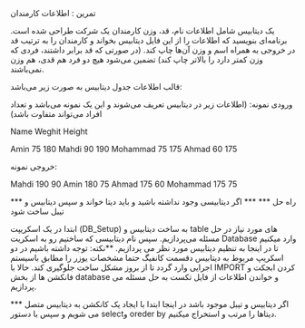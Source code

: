 تمرین  : اطلاعات کارمندان

یک دیتابیس شامل اطلاعات نام، قد، وزن کارمندان یک شرکت طراحی شده است. 
برنامه‌ای بنویسید که اطلاعات را از این فایل دیتابیس بخواند و کارمندان را به ترتیب قد در خروجی به همراه اسم و وزن آن‌ها چاپ کند.
 (در صورتی که قد برابر داشتند، فردی که وزن کمتر دارد را بالاتر چاپ کند) تضمین می‌شود هیچ دو فرد هم قدی، هم وزن نمی‌باشند.

قالب اطلاعات جدول دیتابیس به صورت زیر می‌باشد:

ورودی نمونه: (اطلاعات زیر در دیتابیس تعریف می‌شوند و این یک نمونه می‌باشد و تعداد افراد می‌تواند متفاوت باشد)

Name Weghit Height

Amin 75 180
Mahdi 90 190
Mohammad 75 175
Ahmad 60 175

خروجی نمونه:

Mahdi 190 90
Amin 180 75
Ahmad 175 60
Mohammad 175 75

*** راه حل ***
*** اگر دیتابیسی وجود نداشته باشید و باید دیتا خواند و سپس دیتابیس و تیبل ساخت شود

ابتدا در یک اسکریپت (DB_Setup) به ساخت دیتابیس و table های مورد نیاز در حل مسئله می‌پردازیم.
سپس نام دیتابیسی که ساختیم رو به اسکریت Database وارد میکنیم تا در اینجا به تنظیم دیتابیس مورد نظر می پردازیم.
**نکته: توجه داشته باشیم در دو اسکریپ مربوط به دیتابیس دقسمت کانفیگ حتما مشخصات یوزر را مطابق باسیستم اجرایی وارد گردد تا از بروز مشکل ساخت جلوگیری کند.
حالا با IMPORT کردن ابجکت و فانکشن ها از بخش database و خواندن اطلاعات از فایل تکست به حل مسئله می پردازیم. 

*** اگر دیتابیس و تیبل موجود باشد
در اینجا ابتدا با ایجاد یک کانکشن به دیتابیس متصل می شویم و سپس با دستور  selectو oreder by دیتاها را مرتب و استخراج میکنیم.